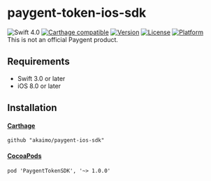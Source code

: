 # paygent-token-ios-sdk
![Swift 4.0](https://img.shields.io/badge/Swift-4.0-orange.svg)
[![Carthage compatible](https://img.shields.io/badge/Carthage-compatible-4BC51D.svg?style=flat)](https://github.com/Carthage/Carthage)
[![Version](https://img.shields.io/cocoapods/v/PaygentTokenSDK.svg?style=flat)](http://cocoapods.org/pods/PaygentTokenSDK)
[![License](https://img.shields.io/cocoapods/l/PaygentTokenSDK.svg?style=flat)](http://cocoapods.org/pods/PaygentTokenSDK)
[![Platform](https://img.shields.io/cocoapods/p/PaygentTokenSDK.svg?style=flat)](http://cocoapods.org/pods/PaygentTokenSDK)  
This is not an official Paygent product.  

## Requirements
- Swift 3.0 or later
- iOS 8.0 or later


## Installation
#### [Carthage](https://github.com/Carthage/Carthage)
```
github "akaimo/paygent-ios-sdk"
```

#### [CocoaPods](https://github.com/cocoapods/cocoapods)
```
pod 'PaygentTokenSDK', '~> 1.0.0'
```
